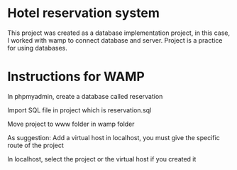# Hotel reservation system

This project was created as a database implementation project, in this case, I worked with wamp to connect database and server. Project is a practice for using databases.

# Instructions for WAMP

In phpmyadmin, create a database called reservation

Import SQL file in project which is reservation.sql

Move project to www folder in wamp folder

As suggestion: Add a virtual host in localhost, you must give the specific route of the project

In localhost, select the project or the virtual host if you created it
